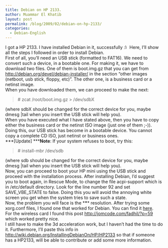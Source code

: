 ```yaml
---
title: Debian on HP 2133.
author: Muammar El Khatib
layout: post
permalink: /blog/2009/02/debian-on-hp-2133/
categories:
  - Debian-English
---
```

I got a HP 2133. I have installed Debian in it, successfully <img src="http://muammar.me/blog/wp-includes/images/smilies/simple-smile.png" alt=":)" class="wp-smiley" style="height: 1em; max-height: 1em;" /> Here, I&#8217;ll show all the steps I followed in order to install Debian.  
First of all, you&#8217;ll need an USB stick (formatted to FAT16). We need to convert such a device, in a bootable one. For making it, we have to download two files. One of them is boot.img.gz that you can get from <http://debian.org/devel/debian-installer/> in the section &#8220;other images (netboot, usb stick, floppy, etc)&#8221;. The other one, is a business card or a netinst image.  
When you have downloaded them, we can proceed to make the next:

> \# zcat /root/boot.img.gz > /dev/sdbX

(where sdbX should be changed for the correct device for you, maybe dmesg |tail when you insert the USB stick will help you).  
When you have executed what I have stated above, then you have to copy either the business card or the netinst ISO image (just one of them ;-)). Doing this, our USB stick has become in a bootable device. You cannot copy a complete CD ISO, just netinst or business ones.  
***[Update] *****Note**: If your system refuses to boot, try this:

> \# install-mbr /dev/sdb

(where sdb should be changed for the correct device for you, maybe dmesg |tail when you insert the USB stick will help you).  
Now, you can proceed to boot your HP mini using the USB stick and proceed with the installation process. After installing Debian, I&#8217;d suggest you to boot again, in Rescue Mode, to change the file acpi-support which is in /etc/default directory. Look for the line number 92 and set SAVE\_VBE\_STATE to false. Doing this you will avoid the annoying white screen you get when the system tries to save such a state.  
Now, the problem you will face is the \***\**** resolution. After trying some xorg.conf files, I found one that worked for Debian. You can find it <a href="/blog/uploads/xorghp2133." title="xorghp2133" target="_blank">here</a>.  
For the wireless card I found this post <http://jomcode.com/fadhil/?p=59> which worked pretty nice.  
I still have to make the 3d acceleration work, but I haven&#8217;t had the time to do it. Furthermore, I&#8217;ll paste this info in <http://wiki.debian.org/InstallingDebianOn/HP/HP2133> so that if someone has a HP2133, will be able to contribute or add some more information.